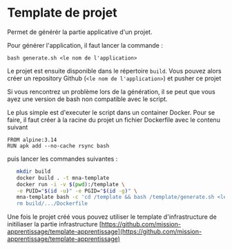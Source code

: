 # Template de projet

Permet de générér la partie applicative d'un projet.

Pour générer l'application, il faut lancer la commande :

```shell
bash generate.sh <le nom de l'application>
```

Le projet est ensuite disponible dans le répertoire `build`.
Vous pouvez alors créer un repository Github (`<le nom de l'application>`) et pusher ce projet

Si vous rencontrez un problème lors de la génération, il se peut que vous ayez une version de bash non compatible avec
le script.

Le plus simple est d'executer le script dans un container Docker.
Pour se faire, il faut créer à la racine du projet un fichier Dockerfile avec le contenu suivant

```
FROM alpine:3.14
RUN apk add --no-cache rsync bash
```

puis lancer les commandes suivantes :

```sh
   mkdir build
   docker build . -t mna-template
   docker run -i -v $(pwd):/template \
   -e PUID="$(id -u)" -e PGID="$(id -g)" \
   mna-template bash -c 'cd /template && bash /template/generate.sh <le nom de l'application>'
   rm build/.../Dockerfile
```

Une fois le projet créé vous pouvez utiliser le template d'infrastructure de initiliaser la partie
infrastructure [https://github.com/mission-apprentissage/template-apprentissage](https://github.com/mission-apprentissage/template-apprentissage)
